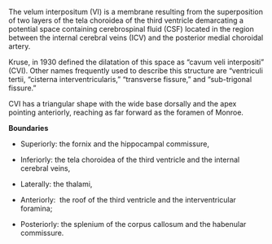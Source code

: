 The velum interpositum (VI) is a membrane resulting from the superposition of two layers of the tela choroidea of the third ventricle demarcating a potential space containing cerebrospinal fluid (CSF) located in the region between the internal cerebral veins (ICV) and the posterior medial choroidal artery.

Kruse, in 1930 defined the dilatation of this space as “cavum veli interpositi” (CVI). Other names frequently used to describe this structure are “ventriculi tertii, “cisterna interventricularis,” “transverse fissure,” and “sub-trigonal fissure.”

CVI has a triangular shape with the wide base dorsally and the apex pointing anteriorly, reaching as far forward as the foramen of Monroe.

**Boundaries**

- Superiorly: the fornix and the hippocampal commissure,

- Inferiorly: the tela choroidea of the third ventricle and the internal cerebral veins,

- Laterally: the thalami,

- Anteriorly:  the roof of the third ventricle and the interventricular foramina;

- Posteriorly: the splenium of the corpus callosum and the habenular commissure.